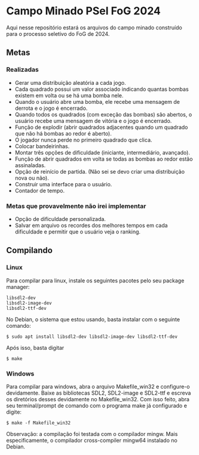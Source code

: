 # Campo Minado PSel FoG 2024

Aqui nesse repositório estará os arquivos do campo minado construído para o
processo seletivo do FoG de 2024.

## Metas

### Realizadas
- Gerar uma distribuição aleatória a cada jogo.
- Cada quadrado possui um valor associado indicando quantas bombas existem em volta
ou se há uma bomba nele.
- Quando o usuário abre uma bomba, ele recebe uma mensagem de derrota e o jogo
é encerrado.
- Quando todos os quadrados (com exceção das bombas) são abertos, o usuário
recebe uma mensagem de vitória e o jogo é encerrado.
- Função de explodir (abrir quadrados adjacentes quando um quadrado que não
há bombas ao redor é aberto).
- O jogador nunca perde no primeiro quadrado que clica.
- Colocar bandeirinhas.
- Montar três opções de dificuldade (iniciante, intermediário, avançado).
- Função de abrir quadrados em volta se todas as bombas ao redor
estão assinaladas.
- Opção de reinício de partida. (Não sei se devo criar uma distribuição nova ou não).
- Construir uma interface para o usuário.
- Contador de tempo.

### Metas que provavelmente não irei implementar
- Opção de dificuldade personalizada.
- Salvar em arquivo os recordes dos melhores tempos em cada dificuldade
e permitir que o usuário veja o ranking.

## Compilando

### Linux
Para compilar para linux, instale os seguintes pacotes pelo seu package manager:
```
libsdl2-dev
libsdl2-image-dev
libsdl2-ttf-dev
```

No Debian, o sistema que estou usando, basta instalar com o seguinte comando:
```
$ sudo apt install libsdl2-dev libsdl2-image-dev libsdl2-ttf-dev
```

Após isso, basta digitar
```
$ make
```

### Windows
Para compilar para windows, abra o arquivo Makefile\_win32 e configure-o devidamente.
Baixe as bibliotecas SDL2, SDL2-image e SDL2-ttf e escreva os diretórios desses devidamente
no Makefile\_win32.
Com isso feito, abra seu terminal/prompt de comando com o programa make já configurado
e digite:
```
$ make -f Makefile_win32
```
Observação: a compilação foi testada com o compilador mingw. Mais especificamente,
o compilador cross-compiler mingw64 instalado no Debian.
